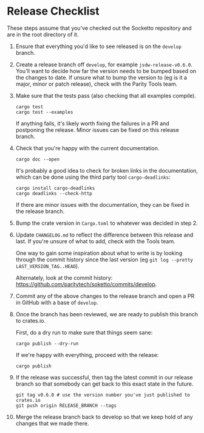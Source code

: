 # Release Checklist

These steps assume that you've checked out the Socketto repository and are in the root directory of it.

1. Ensure that everything you'd like to see released is on the `develop` branch.

2. Create a release branch off `develop`, for example `jsdw-release-v0.6.0`. You'll want to decide how 
   far the version needs to be bumped based on the changes to date. If unsure what to bump the version 
   to (eg is it a major, minor or patch release), check with the Parity Tools team.

2. Make sure that the tests pass (also checking that all examples compile).
   
   ```
   cargo test
   cargo test --examples
   ```

   If anything fails, it's likely worth fixing the failures in a PR and postponing the release. Minor 
   issues can be fixed on this release branch.

3. Check that you're happy with the current documentation.
   
   ```
   cargo doc --open
   ```
 
   It's probably a good idea to check for broken links in the documentation, which
   can be done using the third party tool `cargo-deadlinks`:

   ```
   cargo install cargo-deadlinks
   cargo deadlinks --check-http
   ```

   If there are minor issues with the documentation, they can be fixed in the release branch.

4. Bump the crate version in `Cargo.toml` to whatever was decided in step 2.

5. Update `CHANGELOG.md` to reflect the difference between this release and last. If you're unsure of
   what to add, check with the Tools team. 
   
   One way to gain some inspiration about what to write is by looking through the commit history since 
   the last version (eg `git log --pretty LAST_VERSION_TAG..HEAD`).

   Alternately, look at the commit history: https://github.com/paritytech/soketto/commits/develop.

6. Commit any of the above changes to the release branch and open a PR in GitHub with a base of `develop`.

7. Once the branch has been reviewed, we are ready to publish this branch to crates.io.
   
   First, do a dry run to make sure that things seem sane:
   ```
   cargo publish --dry-run
   ```

   If we're happy with everything, proceed with the release:
   ```
   cargo publish
   ```

8. If the release was successful, then tag the latest commit in our release branch so that somebody can
   get back to this exact state in the future.

   ```
   git tag v0.6.0 # use the version number you've just published to crates.io
   git push origin RELEASE_BRANCH --tags
   ```

9. Merge the release branch back to develop so that we keep hold of any changes that we made there.